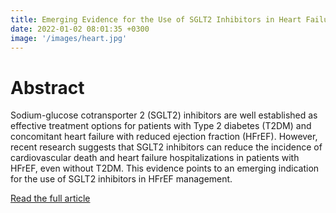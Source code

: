 ```yaml
---
title: Emerging Evidence for the Use of SGLT2 Inhibitors in Heart Failure Management
date: 2022-01-02 08:01:35 +0300
image: '/images/heart.jpg'
---
```


# Abstract 
Sodium-glucose cotransporter 2 (SGLT2) inhibitors are well established as effective treatment options for patients with Type 2 diabetes (T2DM) and concomitant heart failure with reduced ejection fraction (HFrEF). However, recent research suggests that SGLT2 inhibitors can reduce the incidence of cardiovascular death and heart failure hospitalizations in patients with HFrEF, even without T2DM. This evidence points to an emerging indication for the use of SGLT2 inhibitors in HFrEF management.


<a href="https://meridian.allenpress.com/jcphp/article/69/1/32/479709/Emerging-Evidence-for-the-Use-of-SGLT2-Inhibitors/" target="_blank">Read the full article</a>

